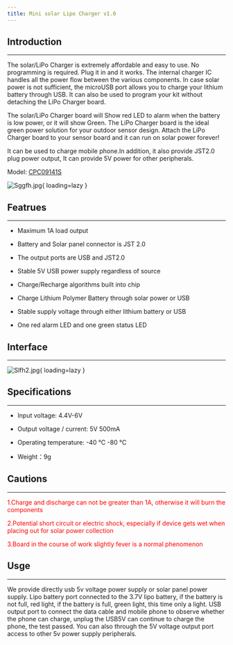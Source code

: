 ```yaml
---
title: Mini solar Lipo Charger v1.0
---
```


## Introduction
------------

The solar/LiPo Charger is extremely affordable and easy to use. No programming is required. Plug it in and it works. The internal charger IC handles all the power flow between the various components. In case solar power is not sufficient, the microUSB port allows you to charge your lithium battery through USB. It can also be used to program your kit without detaching the LiPo Charger board.

The solar/LiPo Charger board will Show red LED to alarm when the battery is low power, or it will show Green. The LiPo Charger board is the ideal green power solution for your outdoor sensor design. Attach the LiPo Charger board to your sensor board and it can run on solar power forever!

It can be used to charge mobile phone.In addition, it also provide JST2.0 plug power output, It can provide 5V power for other peripherals.

Model: [CPC09141S](https://www.elecrow.com/mini-solar-lipo-charger-board.html)

![Sggfh.jpg](https://wiki.elecrow.com/images/thumb/3/35/Sggfh.jpg/600px-Sggfh.jpg){ loading=lazy }

## Featrues
--------

- Maximum 1A load output

- Battery and Solar panel connector is JST 2.0

- The output ports are USB and JST2.0

- Stable 5V USB power supply regardless of source

- Charge/Recharge algorithms built into chip

- Charge Lithium Polymer Battery through solar power or USB

- Stable supply voltage through either lithium battery or USB

- One red alarm LED and one green status LED

## Interface
---------

![Slfh2.jpg](https://wiki.elecrow.com/images/thumb/e/e1/Slfh2.jpg/650px-Slfh2.jpg){ loading=lazy }

## Specifications
--------------

- Input voltage: 4.4V-6V

- Output voltage / current: 5V 500mA

- Operating temperature: -40 ℃ -80 ℃

- Weight：9g

## Cautions
--------
<font color="red">
1.Charge and discharge can not be greater than 1A, otherwise it will burn the components

2.Potential short circuit or electric shock, especially if device gets wet when placing out for solar power collection

3.Board in the course of work slightly fever is a normal phenomenon
</font>

## Usge
----

We provide directly usb 5v voltage power supply or solar panel power supply. Lipo battery port connected to the 3.7V lipo battery, if the battery is not full, red light, if the battery is full, green light, this time only a light. USB output port to connect the data cable and mobile phone to observe whether the phone can charge, unplug the USB5V can continue to charge the phone, the test passed. You can also through the 5V voltage output port access to other 5v power supply peripherals.